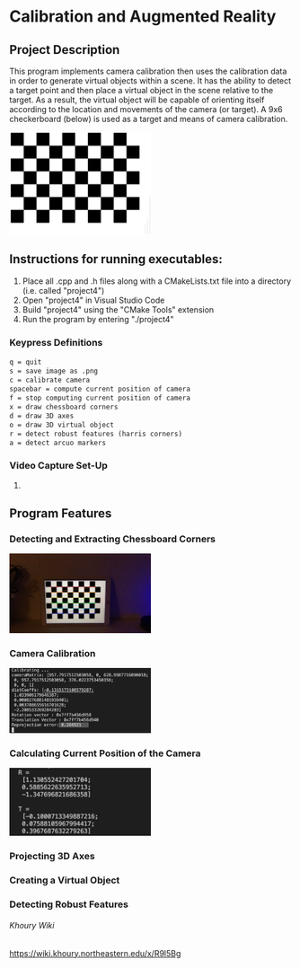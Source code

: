 # Calibration and Augmented Reality

## Project Description
This program implements camera calibration then uses the calibration data in order to generate virtual objects within a scene. It has the ability to detect a target point and then place a virtual object in the scene relative to the target. As a result, the virtual object will be capable of orienting itself according to the location and movements of the camera (or target). A 9x6 checkerboard (below) is used as a target and means of camera calibration. 

<img src="/readme-images/checkerboard.png" width=50%>

## Instructions for running executables:
1. Place all .cpp and .h files along with a CMakeLists.txt file into a directory (i.e. called "project4")
2. Open "project4" in Visual Studio Code
3. Build "project4" using the "CMake Tools" extension
4. Run the program by entering "./project4" 

### Keypress Definitions
```
q = quit
s = save image as .png
c = calibrate camera
spacebar = compute current position of camera
f = stop computing current position of camera
x = draw chessboard corners
d = draw 3D axes
o = draw 3D virtual object
r = detect robust features (harris corners)
a = detect arcuo markers
```

### Video Capture Set-Up
1. 

## Program Features

### Detecting and Extracting Chessboard Corners

<img src="/readme-images/chessboard-corners.png" width=50%>

### Camera Calibration

<img src="/readme-images/calibration.png" width=50%>

### Calculating Current Position of the Camera

<img src="/readme-images/camera-position.png" width=50%>

### Projecting 3D Axes

### Creating a Virtual Object

### Detecting Robust Features


###### Khoury Wiki
https://wiki.khoury.northeastern.edu/x/R9l5Bg
